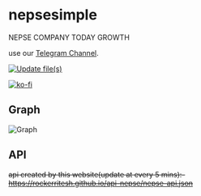 # nepsesimple
NEPSE COMPANY TODAY GROWTH 

use our [Telegram Channel](https://t.me/nepsebot]).

[![Update file(s)](https://github.com/rockerritesh/nepsesimple/actions/workflows/update.yml/badge.svg)](https://github.com/rockerritesh/nepsesimple/actions/workflows/update.yml)

[![ko-fi](https://ko-fi.com/img/githubbutton_sm.svg)](https://ko-fi.com/J3J1TRQBI)

## Graph

![Graph](https://github.com/rockerritesh/nepsesimple/raw/main/graph.png)

## API

~~api created by this website(update at every 5 mins):- https://rockerritesh.github.io/api-nepse/nepse-api.json~~
